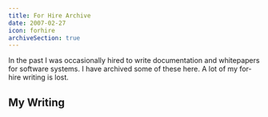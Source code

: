 ```yaml
---
title: For Hire Archive
date: 2007-02-27
icon: forhire
archiveSection: true
---
```


In the past I was occasionally hired to write documentation and whitepapers for software systems. I have archived some of these here. A lot of my for-hire writing is lost.

## My Writing